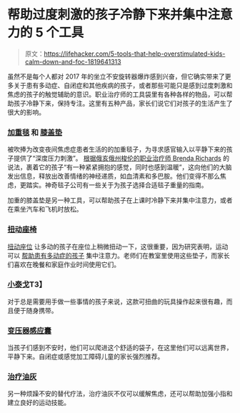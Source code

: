 # 帮助过度刺激的孩子冷静下来并集中注意力的 5 个工具

> 原文：<https://lifehacker.com/5-tools-that-help-overstimulated-kids-calm-down-and-foc-1819641313>

虽然不是每个人都对 2017 年的坐立不安旋转器爆炸感到兴奋，但它确实带来了更多关于患有多动症、自闭症和其他疾病的孩子，或者那些可能只是感到过度刺激和焦虑的孩子的触觉辅助的意识。职业治疗师的工具袋里有各种各样的物品，可以帮助孩子冷静下来，保持专注。这里有五种产品，家长们说它们对孩子的生活产生了很大的影响。



### [加重毯](https://www.amazon.com/5lb-Weighted-Blanket-Autism-Anxiety/dp/B01BCVYS6W/ref=pd_lpo_vtph_229_tr_t_2?_encoding=UTF8&asc_campaign=InlineText&asc_refurl=https://lifehacker.com/5-tools-that-help-overstimulated-kids-calm-down-and-foc-1819641313&asc_source=&dpID=41JF5bNIlQL&dpSrc=detail&preST=_SX300_QL70_&psc=1&refRID=Z03AQK85M8WJGXS7V684&tag=kinjalifehackerlink-20) 和 [膝盖垫](https://www.amazon.com/Sensory-Weighted-Lap-Pad-Kids/dp/B01LX9D33Y?asc_campaign=InlineText&asc_refurl=https://lifehacker.com/5-tools-that-help-overstimulated-kids-calm-down-and-foc-1819641313&asc_source=&tag=kinjalifehackerlink-20)

被吹捧为改变夜间焦虑症患者生活的的加重毯子，为寻求感官输入以平静下来的孩子提供了“深度压力刺激”。 [根据俄亥俄州梭伦的职业治疗师 Brenda Richards](http://comfortinganxiouschildren.com/weighted-blankets-calm-anxious-children/) 的说法，裹着它的孩子“有一种紧紧拥抱的感觉，同时也感到温暖”，这向他们的大脑发出信息，释放出改善情绪的神经递质，如血清素和多巴胺。他们变得不那么焦虑，更踏实。神奇毯子公司有一些关于为孩子选择合适毯子重量的指南。

加重的膝盖垫是另一种工具，可以帮助孩子在上课时冷静下来并集中注意力，或者在乘坐汽车和飞机时放松。

### [扭动座椅](https://www.amazon.com/Wiggle-Inflatable-Sensory-Chair-Cushion/dp/B00EP4XIAQ?asc_campaign=InlineText&asc_refurl=https://lifehacker.com/5-tools-that-help-overstimulated-kids-calm-down-and-foc-1819641313&asc_source=&tag=kinjalifehackerlink-20)

[扭动座位](https://www.amazon.com/Wiggle-Inflatable-Sensory-Chair-Cushion/dp/B00EP4XIAQ?asc_campaign=InlineText&asc_refurl=https://lifehacker.com/5-tools-that-help-overstimulated-kids-calm-down-and-foc-1819641313&asc_source=&tag=kinjalifehackerlink-20) 让多动的孩子在座位上稍微扭动一下，这很重要，因为研究表明，运动可以 [帮助患有多动症的孩子](https://www.livescience.com/15198-adhd-stressed-parents.html) 集中注意力。老师们在教室里使用这些垫子，而家长们喜欢在晚餐和家庭作业时间使用它们。

### [小泰戈](https://www.amazon.com/Set-Tangle-Jr-Original-Fidget/dp/B0756PHY1C/ref=pd_sbs_21_2?_encoding=UTF8&asc_campaign=InlineText&asc_refurl=https://lifehacker.com/5-tools-that-help-overstimulated-kids-calm-down-and-foc-1819641313&asc_source=&refRID=HA459H24F63DHFRNVXSV&tag=kinjalifehackerlink-20&th=1)T3】

对于总是需要用手做一些事情的孩子来说，这款可扭曲的玩具操作起来很有趣，而且便于随身携带。

### [变压器感应囊](https://www.amazon.com/Transformer-Sensory-Sack-Processing-Disorder/dp/B00OZ84OE6?asc_campaign=InlineText&asc_refurl=https://lifehacker.com/5-tools-that-help-overstimulated-kids-calm-down-and-foc-1819641313&asc_source=&tag=kinjalifehackerlink-20)

当孩子们感到不安时，他们可以爬进这个舒适的袋子，在这里他们可以远离世界，平静下来。自闭症或感觉加工障碍儿童的家长强烈推荐。

### [治疗油灰](https://www.amazon.com/Therapy-Putty-Vive-3-oz-each/dp/B01IBVWSQI/ref=pd_lpo_vtph_121_tr_t_2?_encoding=UTF8&asc_campaign=InlineText&asc_refurl=https://lifehacker.com/5-tools-that-help-overstimulated-kids-calm-down-and-foc-1819641313&asc_source=&psc=1&refRID=RQRXZHVMQKDVY08B9GAT&tag=kinjalifehackerlink-20)

另一种烦躁不安的替代疗法，治疗油灰不仅可以缓解焦虑，还可以帮助加强小指和建立良好的运动技能。